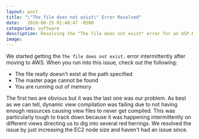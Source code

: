 ```yaml
---
layout: post
title: "\"The file does not exist\" Error Resolved"
date:   2018-08-25 01:48:47 -0500
categories: software
description: Resolving the "The file does not exist" error for an ASP.NET MVC view
image: 
---
```


We started getting the `The file does not exist.` error intermittently after moving to AWS. When you run into this issue, check out the following:
* The file really doesn't exist at the path specified
* The master page cannot be found
* You are running out of memory

The first two are obvious but it was the last one was our problem. As best as we can tell, dynamic view compilation was failing due to not having enough resources causing view files to never get compiled. This was particularly tough to track down because it was happening intermittently on different views directing us to dig into several red herrings. We resolved the issue by just increasing the EC2 node size and haven't had an issue since.